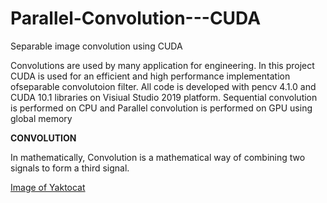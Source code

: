 # Parallel-Convolution---CUDA
 Separable image convolution using CUDA
 
 
Convolutions are used by many application for engineering. In this project CUDA is used for an efficient and high performance implementation ofseparable convolutoion filter. All code is developed with pencv 4.1.0 and CUDA 10.1 libraries on Visiual Studio 2019 platform. 
Sequential convolution is performed on CPU and Parallel convolution is performed on GPU using global memory

**CONVOLUTION**

In mathematically, Convolution is a mathematical way of combining two signals to form a third signal.


[Image of Yaktocat](https://octodex.github.com/images/yaktocat.png)
